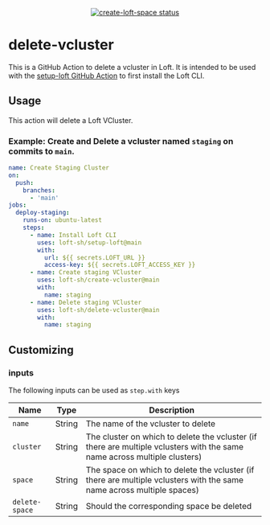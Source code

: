 <p align="center">
  <a href="https://github.com/loft-sh/delete-vcluster/actions"><img alt="create-loft-space status" src="https://github.com/loft-sh/delete-vcluster/workflows/build-test/badge.svg"></a>
</p>

# delete-vcluster

This is a GitHub Action to delete a vcluster in Loft. It is intended to be used with the [setup-loft GitHub Action](https://github.com/loft-sh/setup-loft) to first install the Loft CLI.

## Usage

This action will delete a Loft VCluster.

### Example: Create and Delete a vcluster named `staging` on commits to `main`.
```yaml
name: Create Staging Cluster
on:
  push:
    branches:
      - 'main'
jobs:
  deploy-staging:
    runs-on: ubuntu-latest
    steps:
      - name: Install Loft CLI
        uses: loft-sh/setup-loft@main
        with:
          url: ${{ secrets.LOFT_URL }}
          access-key: ${{ secrets.LOFT_ACCESS_KEY }}
      - name: Create staging VCluster
        uses: loft-sh/create-vcluster@main
        with:
          name: staging
      - name: Delete staging VCluster
        uses: loft-sh/delete-vcluster@main
        with:
          name: staging
```

## Customizing

### inputs

The following inputs can be used as `step.with` keys

| Name                | Type     | Description                        |
|---------------------|----------|------------------------------------|
| `name`              | String   | The name of the vcluster to delete
| `cluster`           | String   | The cluster on which to delete the vcluster (if there are multiple vclusters with the same name across multiple clusters)
| `space`             | String   | The space on which to delete the vcluster (if there are multiple vclusters with the same name across multiple spaces)
| `delete-space`      | String   | Should the corresponding space be deleted